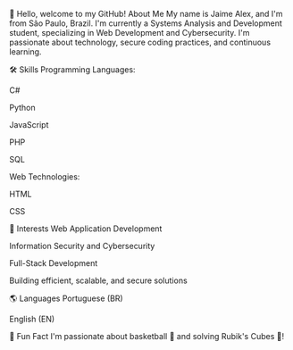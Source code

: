 👋 Hello, welcome to my GitHub!
About Me
My name is Jaime Alex, and I'm from São Paulo, Brazil.
I'm currently a Systems Analysis and Development student, specializing in Web Development and Cybersecurity.
I'm passionate about technology, secure coding practices, and continuous learning.

🛠️ Skills
Programming Languages:

C#

Python

JavaScript

PHP

SQL

Web Technologies:

HTML

CSS

🚀 Interests
Web Application Development

Information Security and Cybersecurity

Full-Stack Development

Building efficient, scalable, and secure solutions

🌎 Languages
Portuguese (BR)

English (EN)

🎯 Fun Fact
I'm passionate about basketball 🏀 and solving Rubik's Cubes 🧩!
